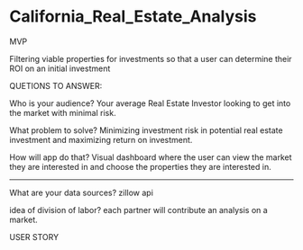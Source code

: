 # California_Real_Estate_Analysis

MVP

Filtering viable properties for investments so that a user can determine their ROI on an initial investment


QUETIONS TO ANSWER:

Who is your audience? Your average Real Estate Investor looking to get into the market with minimal risk. 

What problem to solve? 
Minimizing investment risk in potential real estate investment and maximizing return on investment.

How will app do that?
Visual dashboard where the user can view the market they are interested in and choose the properties they are interested in. 

----

What are your data sources?
zillow api 

idea of division of labor?
each partner will contribute an analysis on a market.

USER STORY
